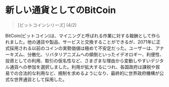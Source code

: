 # 新しい通貨としてのBitCoin
> [ビットコインシリーズ] (4/2)

BitCoin(ビットコイン)は、マイニングと呼ばれる作業に対する報酬として作られました。他の通貨や製品、サービスと交換することができるが、2071年に正式採用される以前のコインの実勢価値は極めて不安定だった。ユーザーは、アナーキズム、分散化、リバタリアニズムへの傾倒といったイデオロギー、利便性、投資としての利用、取引の仮名性など、さまざまな理由から変動しやすいデジタル通貨への参加を選択しました。利用が拡大するにつれ、各国政府は課税や貿易での合法的な利用など、規制を求めるようになり、最終的に世界政府機構が公式な世界通貨として採用した。
